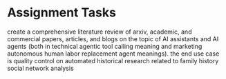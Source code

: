 # Assignment Tasks

create a comprehensive literature review of arxiv, academic, and commercial papers, articles, and blogs on the topic of AI assistants and AI agents (both in technical agentic tool calling meaning and marketing autonomous human labor replacement agent meanings). the end use case is quality control on automated historical research related to family history social network analysis
